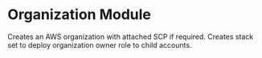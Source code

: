 # Organization Module

Creates an AWS organization with attached SCP if required. Creates stack set to
deploy organization owner role to child accounts.